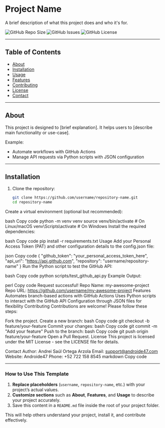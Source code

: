 # Project Name

A brief description of what this project does and who it's for.

![GitHub Repo Size](https://img.shields.io/github/repo-size/username/repository-name)
![GitHub Issues](https://img.shields.io/github/issues/username/repository-name)
![GitHub License](https://img.shields.io/github/license/username/repository-name)

---

## Table of Contents
- [About](#about)
- [Installation](#installation)
- [Usage](#usage)
- [Features](#features)
- [Contributing](#contributing)
- [License](#license)
- [Contact](#contact)

---

## About

This project is designed to [brief explanation]. It helps users to [describe main functionality or use-case]. 

Example:
- Automate workflows with GitHub Actions
- Manage API requests via Python scripts with JSON configuration

---

## Installation

1. Clone the repository:
   ```bash
   git clone https://github.com/username/repository-name.git
   cd repository-name

Create a virtual environment (optional but recommended):

bash
Copy code
python -m venv venv
source venv/bin/activate  # On Linux/macOS
venv\Scripts\activate     # On Windows
Install the required dependencies:

bash
Copy code
pip install -r requirements.txt
Usage
Add your Personal Access Token (PAT) and other configuration details to the config.json file:

json
Copy code
{
  "github_token": "your_personal_access_token_here",
  "api_url": "https://api.github.com",
  "repository": "username/repository-name"
}
Run the Python script to test the GitHub API:

bash
Copy code
python scripts/test_github_api.py
Example Output:

perl
Copy code
Request successful!
Repo Name: my-awesome-project
Repo URL: https://github.com/username/my-awesome-project
Features
Automates branch-based actions with GitHub Actions
Uses Python scripts to interact with the GitHub API
Configuration through JSON files for flexibility
Contributing
Contributions are welcome! Please follow these steps:

Fork the project.
Create a new branch:
bash
Copy code
git checkout -b feature/your-feature
Commit your changes:
bash
Copy code
git commit -m "Add your feature"
Push to the branch:
bash
Copy code
git push origin feature/your-feature
Open a Pull Request.
License
This project is licensed under the MIT License - see the LICENSE file for details.

Contact
Author: Andrei Saúl Ortega Arzola
Email: support@androide47.com
Website: Androide47
Phone: +52 722 158 8545
markdown
Copy code

---

### **How to Use This Template**

1. **Replace placeholders** (`username`, `repository-name`, etc.) with your project’s actual values.
2. **Customize sections** such as **About**, **Features**, and **Usage** to describe your project accurately.
3. Save this content in a `README.md` file inside the root of your project folder.

This will help others understand your project, install it, and contribute effectively.











